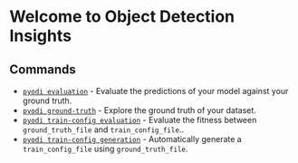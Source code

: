 # Welcome to Object Detection Insights

## Commands

* [`pyodi evaluation`](reference/apps/evaluation.md) - Evaluate the predictions of your model against your ground truth.
* [`pyodi ground-truth`](reference/apps/ground-truth.md) - Explore the ground truth of your dataset.
* [`pyodi train-config evaluation`](reference/apps/train-config-evaluation.md) - Evaluate the fitness between `ground_truth_file` and `train_config_file`..
* [`pyodi train-config generation`](reference/apps/train-config-generation.md) - Automatically generate a `train_config_file` using `ground_truth_file`.
